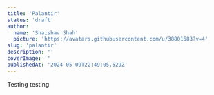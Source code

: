 ```yaml
---
title: 'Palantir'
status: 'draft'
author:
  name: 'Shaishav Shah'
  picture: 'https://avatars.githubusercontent.com/u/38801683?v=4'
slug: 'palantir'
description: ''
coverImage: ''
publishedAt: '2024-05-09T22:49:05.529Z'
---
```


Testing testing